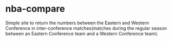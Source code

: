 # nba-compare
Simple site to return the numbers between the Eastern and Western Conference in inter-conference matches(matches during the regular season between an Eastern Conference team and a Western Conference team).
